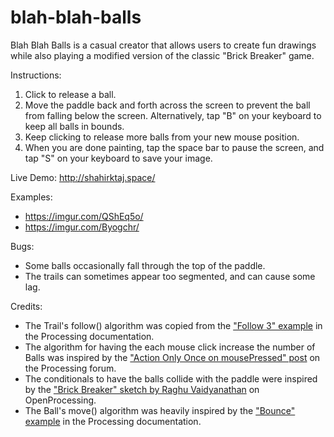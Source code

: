 # blah-blah-balls
Blah Blah Balls is a casual creator that allows users to create fun drawings while also playing a modified version of the classic "Brick Breaker" game.

Instructions:
1. Click to release a ball.
2. Move the paddle back and forth across the screen to prevent the ball from falling below the screen. Alternatively, tap "B" on your keyboard to keep all balls in bounds.
3. Keep clicking to release more balls from your new mouse position.
4. When you are done painting, tap the space bar to pause the screen, and tap "S" on your keyboard to save your image.

Live Demo: http://shahirktaj.space/

Examples:
- https://imgur.com/QShEq5o/
- https://imgur.com/Byogchr/

Bugs:
- Some balls occasionally fall through the top of the paddle.
- The trails can sometimes appear too segmented, and can cause some lag.

Credits:
- The Trail's follow() algorithm was copied from the ["Follow 3" example](https://processing.org/examples/follow3.html) in the Processing documentation.
- The algorithm for having the each mouse click increase the number of Balls was inspired by the ["Action Only Once on mousePressed" post](https://forum.processing.org/one/topic/action-only-once-on-mousepressed.html) on the Processing forum.
- The conditionals to have the balls collide with the paddle were inspired by the ["Brick Breaker" sketch by Raghu Vaidyanathan](https://www.openprocessing.org/sketch/134612/) on OpenProcessing.
- The Ball's move() algorithm was heavily inspired by the ["Bounce" example](https://processing.org/examples/bounce.html) in the Processing documentation.
